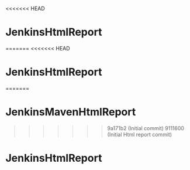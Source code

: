 <<<<<<< HEAD
# JenkinsHtmlReport
=======
<<<<<<< HEAD
# JenkinsHtmlReport
=======
# JenkinsMavenHtmlReport
>>>>>>> 9a171b2 (Initial commit)
>>>>>>> 9111600 (Initial Html report commit)
# JenkinsHtmlReport
